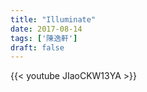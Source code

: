 ```yaml
---
title: "Illuminate"
date: 2017-08-14
tags: ['陳逸軒']
draft: false
---
```

{{< youtube JIaoCKW13YA >}}


